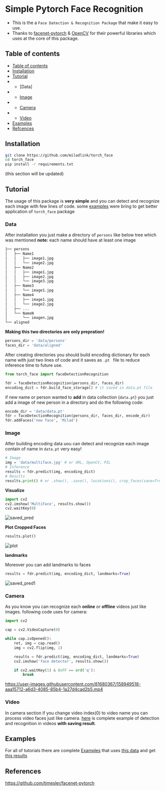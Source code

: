 # Simple Pytorch Face Recognition

* This is the a `Face Datection & Recognition Package` that make it easy to use.
* Thanks to [facenet-pytorch](https://github.com/timesler/facenet-pytorch) & [OpenCV](https://github.com/opencv/opencv-python) for their powerful libraries which uses at the core of this package.

## Table of contents

* [Table of contents](#table-of-contents)
* [Installation](#installation)
* [Tutorial](#tutorial)
* * [Data]
* * [Image](#image)
* * [Camera](#camera)
* * [Video](#video)
* [Examples](#examples)
* [Refcences](#refrences)

## Installation

```bash
git clone https://github.com/miladlink/torch_face
cd torch_face
pip install -r requirements.txt
```
(this section will be updated)

## Tutorial

The usage of this package is **very simple** and you can detect and recognize each image with few lines of code. some [examples](#examples) were bring to get better application of `torch_face` package

### Data

After installation you just make a directory of `persons` like below tree which was mentioned
**note:** each name should have at least one image

```bash
├── persons
│   ├── Name1
│   │   ├── image1.jpg
│   │   └── image2.jpg
│   ├── Name2
│   │   ├── image1.jpg
│   │   ├── image2.jpg
│   │   └── image3.jpg
│   ├── Name3
│   │   └── image1.jpg
│   ├── Name4
│   │   ├── image1.jpg
│   │   └── image2.jpg
│   ├── ...
│   └── NameN
│       └── imagen.jpg
└── aligned

```

**Making this two directories are only prepration!**

```python
persons_dir = 'data/persons'
faces_dir = 'data/aligned'
```

After creating directories you should build encoding dictionary for each name with just two lines of code and it saves as `.pt ` file to reduce inference time to future use.

```python
from torch_face import faceDetectionRecognition

fdr = faceDetectionRecognition(persons_dir, faces_dir)
encoding_dict = fdr.build_face_storage() # it saved in data.pt file
```

if new name or person wanted to **add** in data collection (`data.pt`) you just add a image of new person in a directory and do the following code:

```python
encode_dir = 'data/data.pt'
fdr = faceDetectionRecognition(persons_dir, faces_dir, encode_dir)
fdr.addFaces('new face', 'Milad')
```

### Image

After building encoding data uou can detect and recognize each image contain of name in `data.pt` very easy!

```python
# Image
img = 'data/multiface.jpg' # or URL, OpenCV, PIL
# Inference
results = fdr.predict(img, encoding_dict)
# Results
results.print() # or .show(), .save(), locations(), crop_faces(save=True)
```

**Visualize**

```python
import cv2
cv2.imshow('MultiFace', results.show())
cv2.waitKey(0)
```

![saved_pred](https://user-images.githubusercontent.com/81680367/158949140-19614559-3fdc-414e-9bde-f45438c8bb17.jpg)

**Plot Cropped Faces**

```python
results.plot()
```

![plot](https://user-images.githubusercontent.com/81680367/158949264-046d7481-2c35-4a87-858a-9ab8c2183653.png)

**landmarks**

Moreover you can add landmarks to faces

```python
results = fdr.predict(img, encoding_dict, landmarks=True)
```

![saved_pred1](https://user-images.githubusercontent.com/81680367/158949164-978bf23e-93b4-4f83-b637-0225b7b913e8.jpg)


### Camera

As you know you can recognize each **online** or **offline** videos just like images. following code uses for camera:

```python
import cv2

cap = cv2.VideoCapture(0)

while cap.isOpened():
    ret, img = cap.read()
    img = cv2.flip(img, 1)

    results = fdr.predict(img, encoding_dict, landmarks=True)
    cv2.imshow('face detector', results.show())

    if cv2.waitKey(1) & 0xFF == ord('q'):
        break
```

https://user-images.githubusercontent.com/81680367/158949518-aaa15712-a6d3-4085-85b4-1a27d4cad2b5.mp4


### Video

In camera section if you change video index(0) to video name you can process video faces just like camera. [here](https://github.com/miladlink/torch_face/tree/master/examples/video.py) is complete example of detection and recognition in videos **with saving result**.

## Examples

For all of tutorials there are complete [Examples](https://github.com/miladlink/torch_face/tree/master/examples) that uses [this data](https://github.com/miladlink/torch_face/tree/master/data) and get [this results](https://github.com/miladlink/torch_face/tree/master/results)

## References

https://github.com/timesler/facenet-pytorch